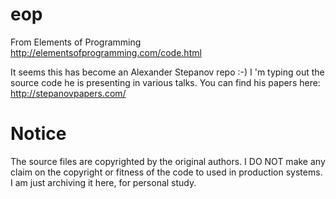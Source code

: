 # eop
From Elements of Programming http://elementsofprogramming.com/code.html

It seems this has become an Alexander Stepanov repo :-) I 'm typing out the source code he is presenting in various talks.
You can find his papers here: http://stepanovpapers.com/

# Notice
The source files are copyrighted by the original authors. I DO NOT make any claim on the copyright or fitness of the code to used in production systems. I am just archiving it here, for personal study.
